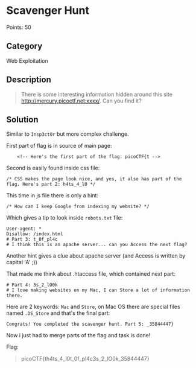 # Scavenger Hunt

Points: 50

## Category

Web Exploitation

## Description
>There is some interesting information hidden around this site http://mercury.picoctf.net:xxxx/. Can you find it?

## Solution
Similar to `Insp3ct0r` but more complex challenge.

First part of flag is in source of main page:
```
	<!-- Here's the first part of the flag: picoCTF{t -->
```

Second is easily found inside css file:
```
/* CSS makes the page look nice, and yes, it also has part of the flag. Here's part 2: h4ts_4_l0 */
```

This time in js file there is only a hint:
```
/* How can I keep Google from indexing my website? */
```

Which gives a tip to look inside `robots.txt` file:
```
User-agent: *
Disallow: /index.html
# Part 3: t_0f_pl4c
# I think this is an apache server... can you Access the next flag?
```

Another hint gives a clue about apache server (and Access is written by capital 'A' ;))

That made me think about .htaccess file, which contained next part:
```
# Part 4: 3s_2_lO0k
# I love making websites on my Mac, I can Store a lot of information there.
```

Here are 2 keywords: `Mac` and `Store`, on Mac OS there are special files named `.DS_Store` and that's the final part:
```
Congrats! You completed the scavenger hunt. Part 5: _35844447}
``` 

Now i just had to merge parts of the flag and task is done!

Flag:
>picoCTF{th4ts_4_l0t_0f_pl4c3s_2_lO0k_35844447}

